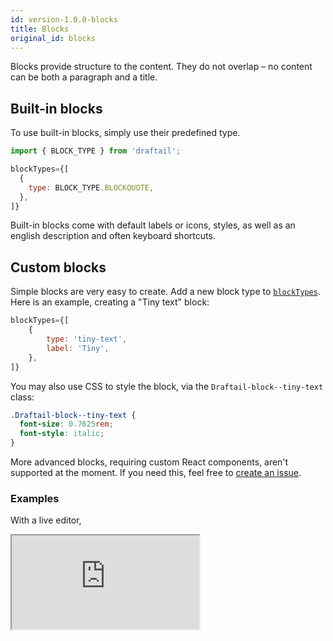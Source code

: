 ```yaml
---
id: version-1.0.0-blocks
title: Blocks
original_id: blocks
---
```


Blocks provide structure to the content. They do not overlap – no content can be both a paragraph and a title.

## Built-in blocks

To use built-in blocks, simply use their predefined type.

```jsx
import { BLOCK_TYPE } from 'draftail';

blockTypes={[
  {
    type: BLOCK_TYPE.BLOCKQUOTE,
  },
]}
```

Built-in blocks come with default labels or icons, styles, as well as an english description and often keyboard shortcuts.

## Custom blocks

Simple blocks are very easy to create. Add a new block type to [`blockTypes`](API.md#blocks-docs-blocks). Here is an example, creating a "Tiny text" block:

```jsx
blockTypes={[
    {
        type: 'tiny-text',
        label: 'Tiny',
    },
]}
```

You may also use CSS to style the block, via the `Draftail-block--tiny-text` class:

```css
.Draftail-block--tiny-text {
  font-size: 0.7625rem;
  font-style: italic;
}
```

More advanced blocks, requiring custom React components, aren't supported at the moment. If you need this, feel free to [create an issue](https://github.com/springload/draftail/issues/new).

### Examples

With a live editor,

<iframe src="https://demo.draftail.org/storybook/iframe.html?id=docs--blocks" class="iframe iframe--docs-200"></iframe>
